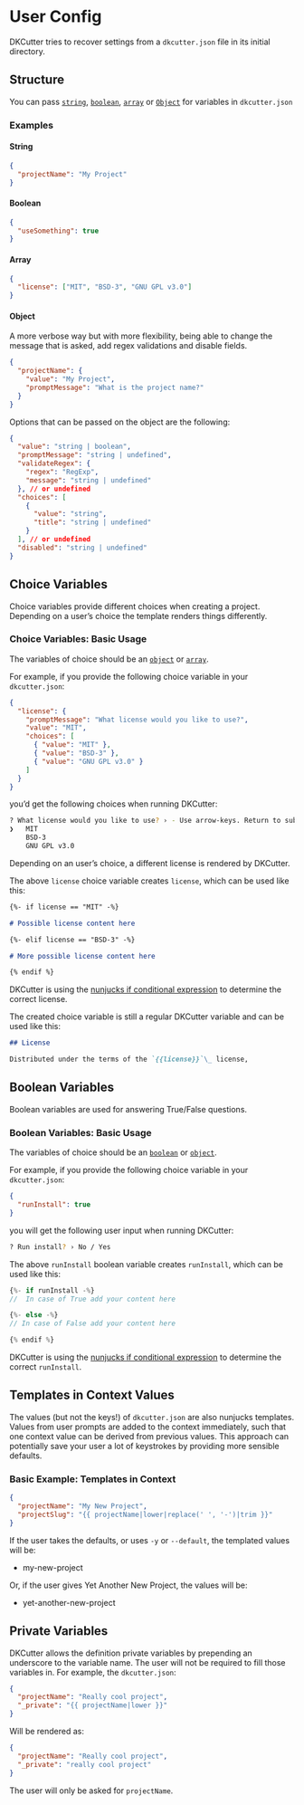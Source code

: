 # User Config

DKCutter tries to recover settings from a `dkcutter.json` file in its initial directory.

## Structure

You can pass [`string`](#string), [`boolean`](#boolean), [`array`](#array) or [`Object`](#object) for variables in `dkcutter.json`

### Examples

#### String

```json
{
  "projectName": "My Project"
}
```

#### Boolean

```json
{
  "useSomething": true
}
```

#### Array

```json
{
  "license": ["MIT", "BSD-3", "GNU GPL v3.0"]
}
```

#### Object

A more verbose way but with more flexibility, being able to change the message that is asked, add regex validations and disable fields.

```json
{
  "projectName": {
    "value": "My Project",
    "promptMessage": "What is the project name?"
  }
}
```

Options that can be passed on the object are the following:

```json
{
  "value": "string | boolean",
  "promptMessage": "string | undefined",
  "validateRegex": {
    "regex": "RegExp",
    "message": "string | undefined"
  }, // or undefined
  "choices": [
    {
      "value": "string",
      "title": "string | undefined"
    }
  ], // or undefined
  "disabled": "string | undefined"
}
```

## Choice Variables

Choice variables provide different choices when creating a project. Depending on a user’s choice the template renders things differently.

### Choice Variables: Basic Usage

The variables of choice should be an [`object`](#object) or [`array`](#array).

For example, if you provide the following choice variable in your `dkcutter.json`:

```json
{
  "license": {
    "promptMessage": "What license would you like to use?",
    "value": "MIT",
    "choices": [
      { "value": "MIT" },
      { "value": "BSD-3" },
      { "value": "GNU GPL v3.0" }
    ]
  }
}
```

you’d get the following choices when running DKCutter:

```bash
? What license would you like to use? › - Use arrow-keys. Return to submit.
❯   MIT
    BSD-3
    GNU GPL v3.0
```

Depending on an user’s choice, a different license is rendered by DKCutter.

The above `license` choice variable creates `license`, which can be used like this:

```md
{%- if license == "MIT" -%}

# Possible license content here

{%- elif license == "BSD-3" -%}

# More possible license content here

{% endif %}
```

DKCutter is using the [nunjucks if conditional expression](https://mozilla.github.io/nunjucks/templating.html#if) to determine the correct license.

The created choice variable is still a regular DKCutter variable and can be used like this:

```md
## License

Distributed under the terms of the `{{license}}`\_ license,
```

## Boolean Variables

Boolean variables are used for answering True/False questions.

### Boolean Variables: Basic Usage

The variables of choice should be an [`boolean`](#boolean) or [`object`](#object).

For example, if you provide the following choice variable in your `dkcutter.json`:

```json
{
  "runInstall": true
}
```

you will get the following user input when running DKCutter:

```bash
? Run install? › No / Yes
```

The above `runInstall` boolean variable creates `runInstall`, which can be used like this:

```js
{%- if runInstall -%}
//  In case of True add your content here

{%- else -%}
// In case of False add your content here

{% endif %}
```

DKCutter is using the [nunjucks if conditional expression](https://mozilla.github.io/nunjucks/templating.html#if) to determine the correct `runInstall`.

## Templates in Context Values

The values (but not the keys!) of `dkcutter.json` are also nunjucks templates. Values from user prompts are added to the context immediately, such that one context value can be derived from previous values. This approach can potentially save your user a lot of keystrokes by providing more sensible defaults.

### Basic Example: Templates in Context

```json
{
  "projectName": "My New Project",
  "projectSlug": "{{ projectName|lower|replace(' ', '-')|trim }}"
}
```

If the user takes the defaults, or uses `-y` or `--default`, the templated values will be:

- my-new-project

Or, if the user gives Yet Another New Project, the values will be:

- yet-another-new-project

## Private Variables

DKCutter allows the definition private variables by prepending an underscore to the variable name. The user will not be required to fill those variables in. For example, the `dkcutter.json`:

```json
{
  "projectName": "Really cool project",
  "_private": "{{ projectName|lower }}"
}
```

Will be rendered as:

```json
{
  "projectName": "Really cool project",
  "_private": "really cool project"
}
```

The user will only be asked for `projectName`.
